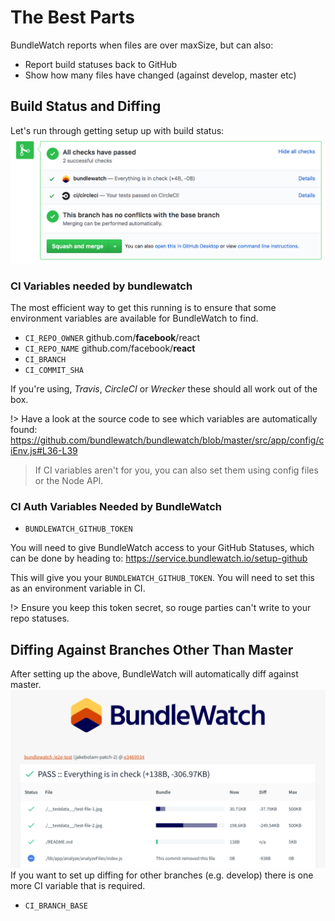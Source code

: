 # The Best Parts
BundleWatch reports when files are over maxSize, but can also:
- Report build statuses back to GitHub
- Show how many files have changed (against develop, master etc)

## Build Status and Diffing
Let's run through getting setup up with build status:
![build status preview](../_assets/build-status-preview.png)
### CI Variables needed by bundlewatch
The most efficient way to get this running is to ensure that some environment variables are available for BundleWatch to find.
- `CI_REPO_OWNER` github.com/**facebook**/react
- `CI_REPO_NAME`  github.com/facebook/**react**
- `CI_BRANCH`
- `CI_COMMIT_SHA`

If you're using, _Travis_, _CircleCI_ or _Wrecker_ these should all work out of the box.

!> Have a look at the source code to see which variables are automatically found: https://github.com/bundlewatch/bundlewatch/blob/master/src/app/config/ciEnv.js#L36-L39

> If CI variables aren't for you, you can also set them using config files or the Node API.

### CI Auth Variables Needed by BundleWatch
- `BUNDLEWATCH_GITHUB_TOKEN`

You will need to give BundleWatch access to your GitHub Statuses, which can be done by heading to:
https://service.bundlewatch.io/setup-github

This will give you your `BUNDLEWATCH_GITHUB_TOKEN`. You will need to set this as an environment variable in CI.

!> Ensure you keep this token secret, so rouge parties can't write to your repo statuses.


## Diffing Against Branches Other Than Master
After setting up the above, BundleWatch will automatically diff against master.
![build results preview](../_assets/build-results-preview.png)
If you want to set up diffing for other branches (e.g. develop) there is one more CI variable that is required.
- `CI_BRANCH_BASE`
